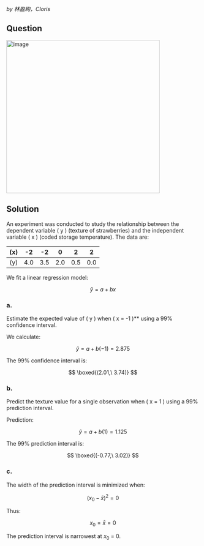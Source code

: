 *by 林盈絢，Cloris*

## Question
<img width="400" alt="image" src="https://github.com/user-attachments/assets/5ded7671-095b-4ed3-8b8e-5233d7191e43" />


## Solution

An experiment was conducted to study the relationship between the dependent variable \( y \) (texture of strawberries) and the independent variable \( x \) (coded storage temperature). The data are:

| \(x\)  | -2 | -2 |  0 |  2 |  2 |
|--------|----|----|----|----|----|
| \(y\)  | 4.0 | 3.5 | 2.0 | 0.5 | 0.0 |

We fit a linear regression model:

$$
\hat{y} = a + bx
$$


### a.

Estimate the expected value of \( y \) when \( x = -1 \)** using a 99% confidence interval.

We calculate:

$$
\hat{y} = a + b(-1) = 2.875
$$

The 99% confidence interval is:

$$
\boxed{(2.01,\ 3.74)}
$$


### b.

Predict the texture value for a single observation when \( x = 1 \) using a 99% prediction interval.

Prediction:

$$
\hat{y} = a + b(1) = 1.125
$$

The 99% prediction interval is:

$$
\boxed{(-0.77,\ 3.02)}
$$


### c.


The width of the prediction interval is minimized when:

$$
(x_0 - \bar{x})^2 = 0
$$

Thus:

$$
x_0 = \bar{x} = 0
$$

The prediction interval is narrowest at $x_0$ = 0.

